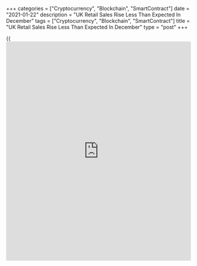 +++
categories = ["Cryptocurrency", "Blockchain", "SmartContract"]
date = "2021-01-22"
description = "UK Retail Sales Rise Less Than Expected In December"
tags = ["Cryptocurrency", "Blockchain", "SmartContract"]
title = "UK Retail Sales Rise Less Than Expected In December"
type = "post"
+++

{{<iframe id="large-banner" src="https://www.bounty.group/#slide=15.0" width="100%" height="600" scrolling="no" style="border: 0px solid rgb(216, 221, 230); border-radius: 3px;">}}

UK retail sales recovered in December but the pace of growth was much
slower than expected, data released by the Office for National
Statistics showed Friday.

The retail sales volume gained 0.3 percent month-on-month, reversing a
4.1 percent decline seen in November. However, the pace of growth was
weaker than the economists forecast of +1.2 percent.

Sales increased by 2.7 percent from the February's pre-lockdown level.

Clothing stores reported strong monthly growth of 21.5 percent,
rebounding from a large fall in November, when stores were closed
because of [coronavirus][1] restrictions.

Excluding auto fuel, the retail sales volume gained 0.4 percent on
month, in contrast to a 3 percent fall in November. Sales were forecast
to gain 0.8 percent.

On a yearly basis, retail sales growth improved to 2.9 percent from 2.1
percent in November. Economists had forecast an annual growth of 4
percent.

Excluding auto fuel, retail sales were up 6.4 percent, faster than the
5.3 percent rise logged a month ago but slower than the 7 percent
increase economists' had forecast.

In 2020 as a whole, retail sales volume decreased by 1.9 percent,
marking the largest annual fall on record.

For comments and feedback [contact](https://www.playgroundfx.com/contact/): editorial@rtt[news](https://www.letsplayfx.com/blog/forex-news-website/).com

[Economic News][2]

 **What parts of the world are seeing the best (and worst) economic
performances lately? Click[here][3] to check out our [Econ Scorecard][3]
and find out! See up-to-the-moment [ranking](https://www.playgroundfx.com/blog/crypto-exchange-ranking/)s for the best and worst
performers in [GDP][4], [unemployment rate][5], [inflation][6] and much
more.**

   1. www.rtt[news](https://www.letsplayfx.com/blog/forex-news-website/).com/list/coronavirus.aspx
   2. www.rtt[news](https://www.letsplayfx.com/blog/forex-news-website/).com/Content/EconomicNews.aspx
   3. www.rtt[news](https://www.letsplayfx.com/blog/forex-news-website/).com/economic-scorecard/world-rank/industrial-production/highest-performance.aspx
   4. www.rtt[news](https://www.letsplayfx.com/blog/forex-news-website/).com/economic-scorecard/world-rank/GDP/highest-performance.aspx
   5. www.rtt[news](https://www.letsplayfx.com/blog/forex-news-website/).com/economic-scorecard/world-rank/unemployment-rate/lowest-performance.aspx
   6. www.rtt[news](https://www.letsplayfx.com/blog/forex-news-website/).com/economic-scorecard/world-rank/CPI/highest-performance.aspx